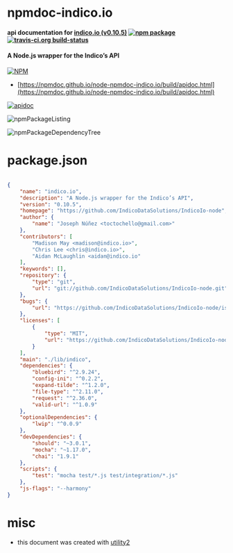 # npmdoc-indico.io

#### api documentation for  [indico.io (v0.10.5)](https://github.com/IndicoDataSolutions/IndicoIo-node)  [![npm package](https://img.shields.io/npm/v/npmdoc-indico.io.svg?style=flat-square)](https://www.npmjs.org/package/npmdoc-indico.io) [![travis-ci.org build-status](https://api.travis-ci.org/npmdoc/node-npmdoc-indico.io.svg)](https://travis-ci.org/npmdoc/node-npmdoc-indico.io)

#### A Node.js wrapper for the Indico’s API

[![NPM](https://nodei.co/npm/indico.io.png?downloads=true&downloadRank=true&stars=true)](https://www.npmjs.com/package/indico.io)

- [https://npmdoc.github.io/node-npmdoc-indico.io/build/apidoc.html](https://npmdoc.github.io/node-npmdoc-indico.io/build/apidoc.html)

[![apidoc](https://npmdoc.github.io/node-npmdoc-indico.io/build/screenCapture.buildCi.browser.%252Ftmp%252Fbuild%252Fapidoc.html.png)](https://npmdoc.github.io/node-npmdoc-indico.io/build/apidoc.html)

![npmPackageListing](https://npmdoc.github.io/node-npmdoc-indico.io/build/screenCapture.npmPackageListing.svg)

![npmPackageDependencyTree](https://npmdoc.github.io/node-npmdoc-indico.io/build/screenCapture.npmPackageDependencyTree.svg)



# package.json

```json

{
    "name": "indico.io",
    "description": "A Node.js wrapper for the Indico’s API",
    "version": "0.10.5",
    "homepage": "https://github.com/IndicoDataSolutions/IndicoIo-node",
    "author": {
        "name": "Joseph Núñez <toctochello@gmail.com>"
    },
    "contributors": [
        "Madison May <madison@indico.io>",
        "Chris Lee <chris@indico.io>",
        "Aidan McLaughlin <aidan@indico.io"
    ],
    "keywords": [],
    "repository": {
        "type": "git",
        "url": "git://github.com/IndicoDataSolutions/IndicoIo-node.git"
    },
    "bugs": {
        "url": "https://github.com/IndicoDataSolutions/IndicoIo-node/issues"
    },
    "licenses": [
        {
            "type": "MIT",
            "url": "https://github.com/IndicoDataSolutions/IndicoIo-node/blob/master/LICENSE"
        }
    ],
    "main": "./lib/indico",
    "dependencies": {
        "bluebird": "^2.9.24",
        "config-ini": "^0.2.2",
        "expand-tilde": "^1.2.0",
        "file-type": "^2.11.0",
        "request": "^2.36.0",
        "valid-url": "^1.0.9"
    },
    "optionalDependencies": {
        "lwip": "^0.0.9"
    },
    "devDependencies": {
        "should": "~3.0.1",
        "mocha": "~1.17.0",
        "chai": "1.9.1"
    },
    "scripts": {
        "test": "mocha test/*.js test/integration/*.js"
    },
    "js-flags": "--harmony"
}
```



# misc
- this document was created with [utility2](https://github.com/kaizhu256/node-utility2)
